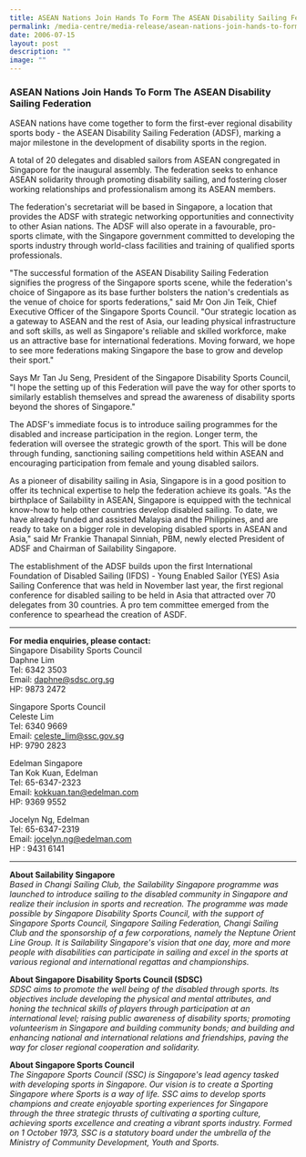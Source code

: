 ```yaml
---
title: ASEAN Nations Join Hands To Form The ASEAN Disability Sailing Federation
permalink: /media-centre/media-release/asean-nations-join-hands-to-form-the-asean-disability-sailing-federation/
date: 2006-07-15
layout: post
description: ""
image: ""
---
```

### **ASEAN Nations Join Hands To Form The ASEAN Disability Sailing Federation**

ASEAN nations have come together to form the first-ever regional disability sports body - the ASEAN Disability Sailing Federation (ADSF), marking a major milestone in the development of disability sports in the region.

A total of 20 delegates and disabled sailors from ASEAN congregated in Singapore for the inaugural assembly. The federation seeks to enhance ASEAN solidarity through promoting disability sailing, and fostering closer working relationships and professionalism among its ASEAN members.

The federation's secretariat will be based in Singapore, a location that provides the ADSF with strategic networking opportunities and connectivity to other Asian nations. The ADSF will also operate in a favourable, pro-sports climate, with the Singapore government committed to developing the sports industry through world-class facilities and training of qualified sports professionals.

"The successful formation of the ASEAN Disability Sailing Federation signifies the progress of the Singapore sports scene, while the federation's choice of Singapore as its base further bolsters the nation's credentials as the venue of choice for sports federations," said Mr Oon Jin Teik, Chief Executive Officer of the Singapore Sports Council. "Our strategic location as a gateway to ASEAN and the rest of Asia, our leading physical infrastructure and soft skills, as well as Singapore's reliable and skilled workforce, make us an attractive base for international federations. Moving forward, we hope to see more federations making Singapore the base to grow and develop their sport."

Says Mr Tan Ju Seng, President of the Singapore Disability Sports Council, "I hope the setting up of this Federation will pave the way for other sports to similarly establish themselves and spread the awareness of disability sports beyond the shores of Singapore."

The ADSF's immediate focus is to introduce sailing programmes for the disabled and increase participation in the region. Longer term, the federation will oversee the strategic growth of the sport. This will be done through funding, sanctioning sailing competitions held within ASEAN and encouraging participation from female and young disabled sailors.

As a pioneer of disability sailing in Asia, Singapore is in a good position to offer its technical expertise to help the federation achieve its goals. "As the birthplace of Sailability in ASEAN, Singapore is equipped with the technical know-how to help other countries develop disabled sailing. To date, we have already funded and assisted Malaysia and the Philippines, and are ready to take on a bigger role in developing disabled sports in ASEAN and Asia," said Mr Frankie Thanapal Sinniah, PBM, newly elected President of ADSF and Chairman of Sailability Singapore.

The establishment of the ADSF builds upon the first International Foundation of Disabled Sailing (IFDS) - Young Enabled Sailor (YES) Asia Sailing Conference that was held in November last year, the first regional conference for disabled sailing to be held in Asia that attracted over 70 delegates from 30 countries. A pro tem committee emerged from the conference to spearhead the creation of ASDF.

---

**For media enquiries, please contact:**
<br>
Singapore Disability Sports Council
<br>
Daphne Lim
<br>
Tel: 6342 3503
<br>
Email: [daphne@sdsc.org.sg](mailto:daphne@sdsc.org.sg)
<br>
HP: 9873 2472

Singapore Sports Council
<br>
Celeste Lim
<br>
Tel: 6340 9669
<br>
Email: [celeste_lim@ssc.gov.sg](mailto:celeste_lim@ssc.gov.sg)
<br>
HP: 9790 2823

Edelman Singapore
<br>
Tan Kok Kuan, Edelman
<br>
Tel: 65-6347-2323
<br>
Email: [kokkuan.tan@edelman.com](mailto:kokkuan.tan@edelman.com)
<br>
HP: 9369 9552

Jocelyn Ng, Edelman
<br>
Tel: 65-6347-2319
<br>
Email: [jocelyn.ng@edelman.com](mailto:jocelyn.ng@edelman.com)
<br>
HP : 9431 6141

---

**About Sailability Singapore**<br>
*Based in Changi Sailing Club, the Sailability Singapore programme was launched to introduce sailing to the disabled community in Singapore and realize their inclusion in sports and recreation. The programme was made possible by Singapore Disability Sports Council, with the support of Singapore Sports Council, Singapore Sailing Federation, Changi Sailing Club and the sponsorship of a few corporations, namely the Neptune Orient Line Group. It is Sailability Singapore's vision that one day, more and more people with disabilities can participate in sailing and excel in the sports at various regional and international regattas and championships.*

**About Singapore Disability Sports Council (SDSC)**<br>
*SDSC aims to promote the well being of the disabled through sports. Its objectives include developing the physical and mental attributes, and honing the technical skills of players through participation at an international level; raising public awareness of disability sports; promoting volunteerism in Singapore and building community bonds; and building and enhancing national and international relations and friendships, paving the way for closer regional cooperation and solidarity.*

**About Singapore Sports Council**<br>
*The Singapore Sports Council (SSC) is Singapore's lead agency tasked with developing sports in Singapore. Our vision is to create a Sporting Singapore where Sports is a way of life. SSC aims to develop sports champions and create enjoyable sporting experiences for Singapore through the three strategic thrusts of cultivating a sporting culture, achieving sports excellence and creating a vibrant sports industry. Formed on 1 October 1973, SSC is a statutory board under the umbrella of the Ministry of Community Development, Youth and Sports.*